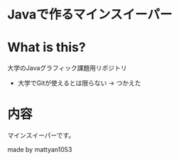 # Javaで作るマインスイーパー

# What is this?

大学のJavaグラフィック課題用リポジトリ
- 大学でGitが使えるとは限らない -> つかえた

# 内容
マインスイーパーです。

made by mattyan1053

